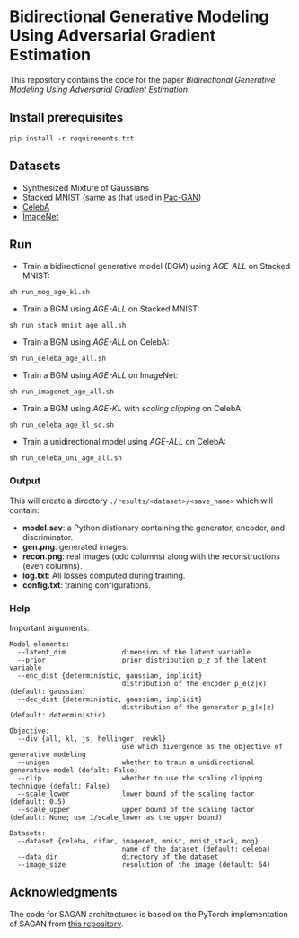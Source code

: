 # Bidirectional Generative Modeling Using Adversarial Gradient Estimation

This repository contains the code for the paper *Bidirectional Generative Modeling Using Adversarial Gradient Estimation*.

## Install prerequisites
```
pip install -r requirements.txt
```

## Datasets
- Synthesized Mixture of Gaussians
- Stacked MNIST (same as that used in [Pac-GAN](https://arxiv.org/abs/1712.04086))
- [CelebA](http://mmlab.ie.cuhk.edu.hk/projects/CelebA.html)
- [ImageNet](http://www.image-net.org)

## Run

- Train a bidirectional generative model (BGM) using *AGE-ALL* on Stacked MNIST:
```
sh run_mog_age_kl.sh
```
- Train a BGM using *AGE-ALL* on Stacked MNIST:
```
sh run_stack_mnist_age_all.sh
```
- Train a BGM using *AGE-ALL* on CelebA:
```
sh run_celeba_age_all.sh
```
- Train a BGM using *AGE-ALL* on ImageNet:
```
sh run_imagenet_age_all.sh
```
- Train a BGM using *AGE-KL* with *scaling clipping* on CelebA:
```
sh run_celeba_age_kl_sc.sh
```
- Train a unidirectional model using *AGE-ALL* on CelebA:
```
sh run_celeba_uni_age_all.sh
```

### Output
This will create a directory `./results/<dataset>/<save_name>` which will contain:

- **model.sav**: a Python distionary containing the generator, encoder, and discriminator.
- **gen.png**: generated images.
- **recon.png**: real images (odd columns) along with the reconstructions (even columns).
- **log.txt**: All losses computed during training.
- **config.txt**: training configurations.

### Help
Important arguments:

```
Model elements:
  --latent_dim          	dimension of the latent variable
  --prior               	prior distribution p_z of the latent variable
  --enc_dist {deterministic, gaussian, implicit}
                        	distribution of the encoder p_e(z|x) (default: gaussian)
  --dec_dist {deterministic, gaussian, implicit}
                        	distribution of the generator p_g(x|z) (default: deterministic)
                     
Objective:
  --div {all, kl, js, hellinger, revkl}
                        	use which divergence as the objective of generative modeling
  --unigen               	whether to train a unidirectional generative model (defalt: False)
  --clip               		whether to use the scaling clipping technique (defalt: False)
  --scale_lower          	lower bound of the scaling factor (default: 0.5)         
  --scale_upper          	upper bound of the scaling factor (default: None; use 1/scale_lower as the upper bound) 	

Datasets:
  --dataset {celeba, cifar, imagenet, mnist, mnist_stack, mog}
                        	name of the dataset (default: celeba)
  --data_dir          		directory of the dataset                       
  --image_size          	resolution of the image (default: 64)
```

## Acknowledgments
The code for SAGAN architectures is based on the PyTorch implementation of SAGAN from [this repository](https://github.com/voletiv/self-attention-GAN-pytorch).
